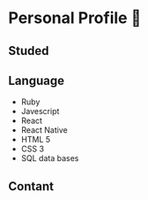 # Personal Profile 📖 



## Studed 



## Language  

* Ruby  
* Javescript 
* React 
* React Native 
* HTML 5 
* CSS 3  
* SQL data bases  

## Contant
